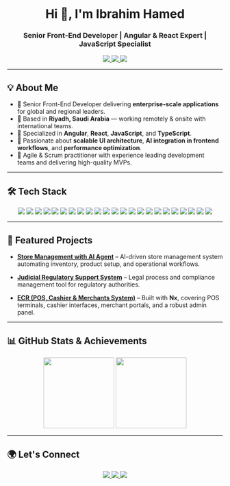 <!-- HEADER -->
<h1 align="center">Hi 👋, I'm Ibrahim Hamed</h1>
<h3 align="center">Senior Front-End Developer | Angular & React Expert | JavaScript Specialist</h3>

<p align="center">
  <a href="https://www.linkedin.com/in/ibrahimhamed/">
    <img src="https://img.shields.io/badge/LinkedIn-Profile-informational?style=flat&logo=linkedin&logoColor=white&color=0D76A8" />
  </a>
  <a href="mailto:ibrahimhamed2016@hotmail.com">
    <img src="https://img.shields.io/badge/Outlook-Email-informational?style=flat&logo=hotmail&logoColor=white&color=0D76A8" />
  </a>
  <a href="https://ibrahim-hamed.netlify.app/">
    <img src="https://img.shields.io/badge/Website-Portofolio-Information?style=flat&logo=About.me&logoColor=white" />
  </a>
</p>

---

## 💡 About Me

- 💼 Senior Front-End Developer delivering **enterprise-scale applications** for global and regional leaders.
- 📍 Based in **Riyadh, Saudi Arabia** — working remotely & onsite with international teams.
- 🎯 Specialized in **Angular**, **React**, **JavaScript**, and **TypeScript**.
- 🚀 Passionate about **scalable UI architecture**, **AI integration in frontend workflows**, and **performance optimization**.
- 🤝 Agile & Scrum practitioner with experience leading development teams and delivering high-quality MVPs.

---

## 🛠 Tech Stack

<p align="center">
  <!-- Core Languages -->
  <img src="https://img.shields.io/badge/JavaScript-F7DF1E?style=for-the-badge&logo=javascript&logoColor=black" />
  <img src="https://img.shields.io/badge/TypeScript-007ACC?style=for-the-badge&logo=typescript&logoColor=white" />
  <img src="https://img.shields.io/badge/HTML5-E34F26?style=for-the-badge&logo=html5&logoColor=white" />
  <img src="https://img.shields.io/badge/CSS3-1572B6?style=for-the-badge&logo=css3&logoColor=white" />
  <img src="https://img.shields.io/badge/Sass-CC6699?style=for-the-badge&logo=sass&logoColor=white" />

  <!-- Frameworks -->
  <img src="https://img.shields.io/badge/Angular-DD0031?style=for-the-badge&logo=angular&logoColor=white" />
  <img src="https://img.shields.io/badge/React-20232A?style=for-the-badge&logo=react&logoColor=61DAFB" />
  <img src="https://img.shields.io/badge/NestJS-E0234E?style=for-the-badge&logo=nestjs&logoColor=white" />
  <img src="https://img.shields.io/badge/Express.js-000000?style=for-the-badge&logo=express&logoColor=white" />

  <!-- State & Data -->
  <img src="https://img.shields.io/badge/React_Query-FF4154?style=for-the-badge&logo=reactquery&logoColor=white" />
  <img src="https://img.shields.io/badge/Axios-5A29E4?style=for-the-badge&logo=axios&logoColor=white" />
  <img src="https://img.shields.io/badge/Zustand-764ABC?style=for-the-badge&logo=redux&logoColor=white" />
  <img src="https://img.shields.io/badge/GraphQL-E10098?style=for-the-badge&logo=graphql&logoColor=white" />

  <!-- AI & Tools -->
  <img src="https://img.shields.io/badge/LangChain.js-121D33?style=for-the-badge&logo=chainlink&logoColor=white" />
  <img src="https://img.shields.io/badge/Ollama-000000?style=for-the-badge&logo=ollama&logoColor=white" />
  <img src="https://img.shields.io/badge/Cursor_AI-5C2D91?style=for-the-badge&logo=visualstudiocode&logoColor=white" />

  <!-- Styling & UI -->
  <img src="https://img.shields.io/badge/Tailwind_CSS-38B2AC?style=for-the-badge&logo=tailwind-css&logoColor=white" />
  <img src="https://img.shields.io/badge/Bootstrap-563D7C?style=for-the-badge&logo=bootstrap&logoColor=white" />
  <img src="https://img.shields.io/badge/Ant_Design-0170FE?style=for-the-badge&logo=antdesign&logoColor=white" />

  <!-- Build Tools -->
  <img src="https://img.shields.io/badge/Nx-143055?style=for-the-badge&logo=nx&logoColor=white" />
  <img src="https://img.shields.io/badge/Vite-646CFF?style=for-the-badge&logo=vite&logoColor=white" />
  <img src="https://img.shields.io/badge/Webpack-8DD6F9?style=for-the-badge&logo=webpack&logoColor=black" />

  <!-- Database -->
  <img src="https://img.shields.io/badge/PostgreSQL-4169E1?style=for-the-badge&logo=postgresql&logoColor=white" />
</p>

---

## 📌 Featured Projects

- **[Store Management with AI Agent](https://github.com/yourusername/store-management-ai)** – AI-driven store management system automating inventory, product setup, and operational workflows.

- **[Judicial Regulatory Support System](https://github.com/yourusername/judicial-regulatory-support)** – Legal process and compliance management tool for regulatory authorities.

- **[ECR (POS, Cashier & Merchants System)](https://github.com/yourusername/ecr-pos-system)** – Built with **Nx**, covering POS terminals, cashier interfaces, merchant portals, and a robust admin panel.

---

## 📊 GitHub Stats & Achievements

<div align="center">

<!-- GitHub Stats -->
<img src="https://github-readme-stats.vercel.app/api?username=ibrahimhamed20&show_icons=true&theme=tokyonight&hide_border=true&count_private=true" height="165" />

<!-- Top Languages -->
<img src="https://github-readme-stats.vercel.app/api/top-langs/?username=ibrahimhamed20&layout=compact&theme=tokyonight&hide_border=true" height="165" />

</div>


---

## 🌍 Let's Connect

<p align="center">
  <a href="https://www.linkedin.com/in/ibrahimhamed/">
    <img src="https://img.shields.io/badge/LinkedIn-Profile-informational?style=flat&logo=linkedin&logoColor=white&color=0D76A8" />
  </a>
  <a href="mailto:ibrahimhamed.dev@gmail.com">
    <img src="https://img.shields.io/badge/Outlook-Email-informational?style=flat&logo=hotmail&logoColor=white&color=0D76A8" />
  </a>
  <a href="https://ibrahim-hamed.netlify.app/">
    <img src="https://img.shields.io/badge/Website-Portofolio-Information?style=flat&logo=About.me&logoColor=white" />
  </a>
</p>
